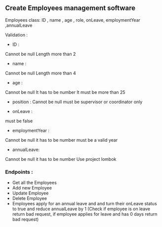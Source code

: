 ## Create Employees management software
Employees class: ID , name , age , role, onLeave, employmentYear ,annualLeave

Validation :

- ID :

Cannot be null
Length more than 2

- name :

Cannot be null
Length more than 4

- age :

Cannot be null
It has to be number
It must be more than 25


- position :
Cannot be null
must be supervisor or coordinator only


- onLeave :

must be false

- employmentYear :

Cannot be null
it has to be number
must be a valid year

- annualLeave:

Cannot be null
it has to be number
Use project lombok

### Endpoints : 
- Get all the Employees 
- Add new Employee 
- Update Employee 
- Delete Employee
- Employees apply for an annual leave and and turn their onLeave status to true and reduce annualLeave by 1 (Check if employee is on leave return bad request, if employee applies for leave and has 0 days return bad request)
